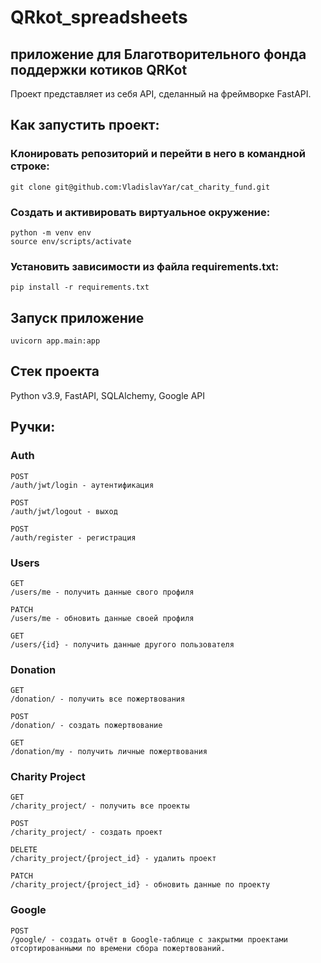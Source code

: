 # QRkot_spreadsheets
## приложение для Благотворительного фонда поддержки котиков QRKot
Проект представляет из себя API, сделанный на фреймворке FastAPI. 

## Как запустить проект:
### Клонировать репозиторий и перейти в него в командной строке:
```
git clone git@github.com:VladislavYar/cat_charity_fund.git
```

### Создать и активировать виртуальное окружение:
```
python -m venv env
source env/scripts/activate
```

### Установить зависимости из файла requirements.txt:
```
pip install -r requirements.txt
```

## Запуск приложение
```
uvicorn app.main:app
```

## Cтек проекта
Python v3.9, FastAPI, SQLAlchemy, Google API

## Ручки:
### Auth
```
POST
/auth/jwt/login - аутентификация

POST
/auth/jwt/logout - выход

POST
/auth/register - регистрация
```
### Users
```
GET
/users/me - получить данные свого профиля

PATCH
/users/me - обновить данные своей профиля

GET
/users/{id} - получить данные другого пользователя
```
### Donation
```
GET
/donation/ - получить все пожертвования

POST
/donation/ - создать пожертвование

GET
/donation/my - получить личные пожертвования
```
### Charity Project
```
GET
/charity_project/ - получить все проекты

POST
/charity_project/ - создать проект

DELETE
/charity_project/{project_id} - удалить проект

PATCH
/charity_project/{project_id} - обновить данные по проекту
```
### Google
```
POST
/google/ - cоздать отчёт в Google-таблице с закрытми проектами отсортированными по времени сбора пожертвований.

